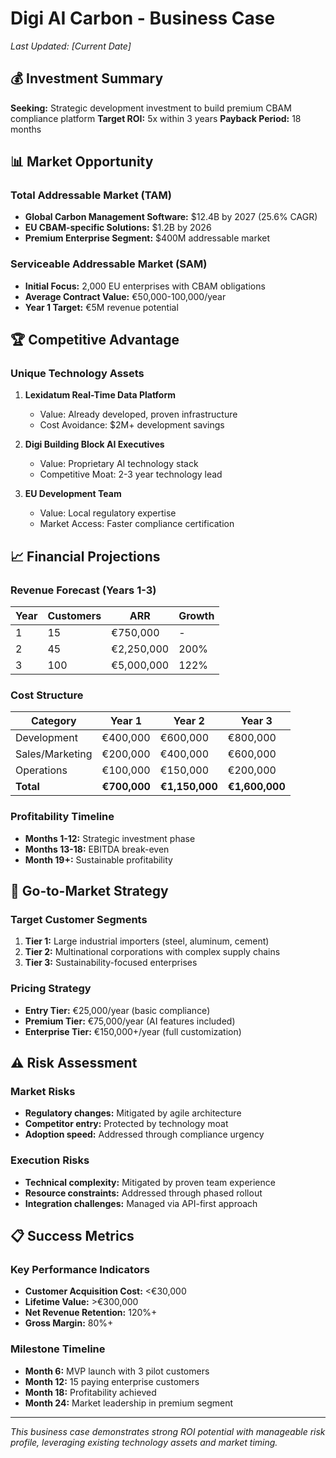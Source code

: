 # Digi AI Carbon - Business Case

*Last Updated: [Current Date]*

## 💰 Investment Summary

**Seeking:** Strategic development investment to build premium CBAM compliance platform
**Target ROI:** 5x within 3 years
**Payback Period:** 18 months

## 📊 Market Opportunity

### Total Addressable Market (TAM)

- **Global Carbon Management Software:** $12.4B by 2027 (25.6% CAGR)
- **EU CBAM-specific Solutions:** $1.2B by 2026
- **Premium Enterprise Segment:** $400M addressable market

### Serviceable Addressable Market (SAM)

- **Initial Focus:** 2,000 EU enterprises with CBAM obligations
- **Average Contract Value:** €50,000-100,000/year
- **Year 1 Target:** €5M revenue potential

## 🏆 Competitive Advantage

### Unique Technology Assets

1. **Lexidatum Real-Time Data Platform**
    - Value: Already developed, proven infrastructure
    - Cost Avoidance: $2M+ development savings

2. **Digi Building Block AI Executives**
    - Value: Proprietary AI technology stack
    - Competitive Moat: 2-3 year technology lead

3. **EU Development Team**
    - Value: Local regulatory expertise
    - Market Access: Faster compliance certification

## 📈 Financial Projections

### Revenue Forecast (Years 1-3)

| Year | Customers | ARR        | Growth |
|------|-----------|------------|--------|
| 1    | 15        | €750,000   | -      |
| 2    | 45        | €2,250,000 | 200%   |
| 3    | 100       | €5,000,000 | 122%   |

### Cost Structure

| Category        | Year 1       | Year 2         | Year 3         |
|-----------------|--------------|----------------|----------------|
| Development     | €400,000     | €600,000       | €800,000       |
| Sales/Marketing | €200,000     | €400,000       | €600,000       |
| Operations      | €100,000     | €150,000       | €200,000       |
| **Total**       | **€700,000** | **€1,150,000** | **€1,600,000** |

### Profitability Timeline

- **Months 1-12:** Strategic investment phase
- **Months 13-18:** EBITDA break-even
- **Month 19+:** Sustainable profitability

## 🎯 Go-to-Market Strategy

### Target Customer Segments

1. **Tier 1:** Large industrial importers (steel, aluminum, cement)
2. **Tier 2:** Multinational corporations with complex supply chains
3. **Tier 3:** Sustainability-focused enterprises

### Pricing Strategy

- **Entry Tier:** €25,000/year (basic compliance)
- **Premium Tier:** €75,000/year (AI features included)
- **Enterprise Tier:** €150,000+/year (full customization)

## ⚠️ Risk Assessment

### Market Risks

- **Regulatory changes:** Mitigated by agile architecture
- **Competitor entry:** Protected by technology moat
- **Adoption speed:** Addressed through compliance urgency

### Execution Risks

- **Technical complexity:** Mitigated by proven team experience
- **Resource constraints:** Addressed through phased rollout
- **Integration challenges:** Managed via API-first approach

## 📋 Success Metrics

### Key Performance Indicators

- **Customer Acquisition Cost:** <€30,000
- **Lifetime Value:** >€300,000
- **Net Revenue Retention:** 120%+
- **Gross Margin:** 80%+

### Milestone Timeline

- **Month 6:** MVP launch with 3 pilot customers
- **Month 12:** 15 paying enterprise customers
- **Month 18:** Profitability achieved
- **Month 24:** Market leadership in premium segment

---

*This business case demonstrates strong ROI potential with manageable risk profile, leveraging existing technology
assets and market timing.*